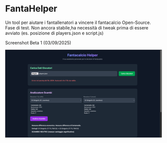 # FantaHelper
Un tool per aiutare i fantallenatori a vincere il fantacalcio Open-Source. Fase di test. Non ancora stabile,ha necessità di tweak prima di essere avviato (es. posizione di players.json e script.js)

Screenshot Beta 1 (03/09/2025)

[<img src="https://github.com/mattj-na/FantaHelper/blob/main/Screenshot%202025-09-03%20at%2018.57.25.png">](https://github.com/mattj-na/FantaHelper/blob/main/Screenshot%202025-09-03%20at%2018.57.25.png)

